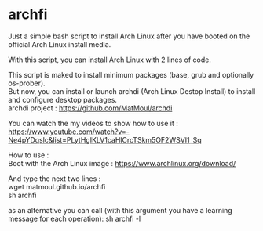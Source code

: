 # archfi

Just a simple bash script to install Arch Linux after you have booted on the official Arch Linux install media.

With this script, you can install Arch Linux with 2 lines of code.

This script is maked to install minimum packages (base, grub and optionally os-prober).<br />
But now, you can install or launch archdi (Arch Linux Destop Install) to install and configure desktop packages.<br />
archdi project : https://github.com/MatMoul/archdi

You can watch the my videos to show how to use it :<br />
https://www.youtube.com/watch?v=-Ne4pYDqslc&list=PLytHgIKLV1caHlCrcTSkm5OF2WSVI1_Sq

How to use :<br />
Boot with the Arch Linux image : https://www.archlinux.org/download/

And type the next two lines :<br />
wget matmoul.github.io/archfi<br />
sh archfi

as an alternative you can call (with this argument you have a learning message for each operation):
sh archfi -l
